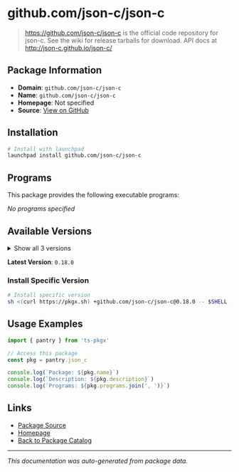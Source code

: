 # github.com/json-c/json-c

> https://github.com/json-c/json-c is the official code repository for json-c. See the wiki for release tarballs for download. API docs at http://json-c.github.io/json-c/

## Package Information

- **Domain**: `github.com/json-c/json-c`
- **Name**: `github.com/json-c/json-c`
- **Homepage**: Not specified
- **Source**: [View on GitHub](https://github.com/pkgxdev/pantry/tree/main/projects/github.com/json-c/json-c/package.yml)

## Installation

```bash
# Install with launchpad
launchpad install github.com/json-c/json-c
```

## Programs

This package provides the following executable programs:

*No programs specified*

## Available Versions

<details>
<summary>Show all 3 versions</summary>

- `0.18.0`, `0.17.0`, `0.16.0`

</details>

**Latest Version**: `0.18.0`

### Install Specific Version

```bash
# Install specific version
sh <(curl https://pkgx.sh) +github.com/json-c/json-c@0.18.0 -- $SHELL -i
```

## Usage Examples

```typescript
import { pantry } from 'ts-pkgx'

// Access this package
const pkg = pantry.json_c

console.log(`Package: ${pkg.name}`)
console.log(`Description: ${pkg.description}`)
console.log(`Programs: ${pkg.programs.join(', ')}`)
```

## Links

- [Package Source](https://github.com/pkgxdev/pantry/tree/main/projects/github.com/json-c/json-c/package.yml)
- [Homepage](#)
- [Back to Package Catalog](../package-catalog.md)

---

*This documentation was auto-generated from package data.*
